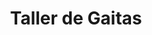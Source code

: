 ---
layout: post-talleres
title: Taller de Gaitas
permalink: /talleres/taller-de-gaitas/
dia:   [ lunes ]
dia-semana: 11
disable: true
hora: 13 a 15hs
---